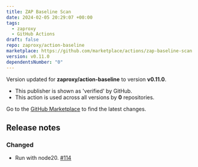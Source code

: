 ```yaml
---
title: ZAP Baseline Scan
date: 2024-02-05 20:29:07 +00:00
tags:
  - zaproxy
  - GitHub Actions
draft: false
repo: zaproxy/action-baseline
marketplace: https://github.com/marketplace/actions/zap-baseline-scan
version: v0.11.0
dependentsNumber: "0"
---
```



Version updated for **zaproxy/action-baseline** to version **v0.11.0**.
- This publisher is shown as 'verified' by GitHub.
- This action is used across all versions by **0** repositories.

Go to the [GitHub Marketplace](https://github.com/marketplace/actions/zap-baseline-scan) to find the latest changes.

## Release notes

### Changed
- Run with node20. [#114](https://github.com/zaproxy/action-baseline/issues/114)
